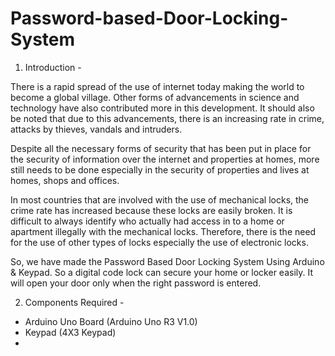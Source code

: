 # Password-based-Door-Locking-System


1. Introduction -

There is a rapid spread of the use of internet today making the world to become a global village. Other forms of advancements in science and technology have also contributed more in this development. It should also be noted that due to this advancements, there is an increasing rate in crime, attacks by thieves, vandals and intruders. 

Despite all the necessary forms of security that has been put in place for the security of information over the internet and properties at homes, more still needs to be done especially in the security of properties and lives at homes, shops and offices.

In most countries that are involved with the use of mechanical locks, the crime rate has increased because these locks are easily broken. It is difficult to always identify who actually had access in to a home or apartment illegally with the mechanical locks. Therefore, there is the need for the use of other types of locks especially the use of electronic locks. 

So, we have made the Password Based Door Locking System Using Arduino & Keypad. So a digital code lock can secure your home or locker easily. It will open your door only when the right password is entered.


2. Components Required -

- Arduino Uno Board (Arduino Uno R3 V1.0)
- Keypad (4X3 Keypad)
- 




  
  
  
  
  
  
  
 

